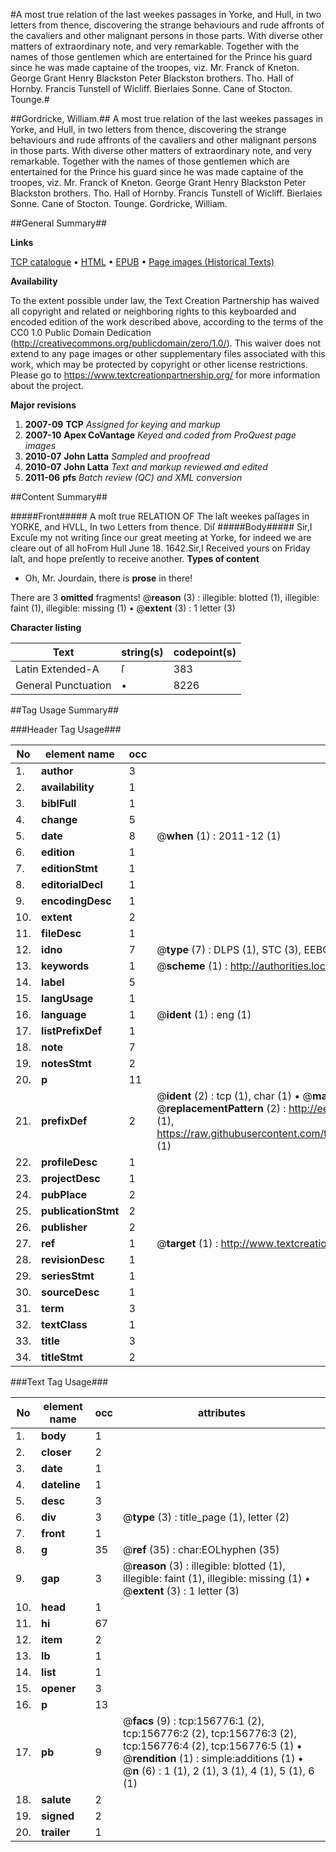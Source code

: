 #A most true relation of the last weekes passages in Yorke, and Hull, in two letters from thence, discovering the strange behaviours and rude affronts of the cavaliers and other malignant persons in those parts. With diverse other matters of extraordinary note, and very remarkable. Together with the names of those gentlemen which are entertained for the Prince his guard since he was made captaine of the troopes, viz. Mr. Franck of Kneton. George Grant Henry Blackston Peter Blackston brothers. Tho. Hall of Hornby. Francis Tunstell of Wicliff. Bierlaies Sonne. Cane of Stocton. Tounge.#

##Gordricke, William.##
A most true relation of the last weekes passages in Yorke, and Hull, in two letters from thence, discovering the strange behaviours and rude affronts of the cavaliers and other malignant persons in those parts. With diverse other matters of extraordinary note, and very remarkable. Together with the names of those gentlemen which are entertained for the Prince his guard since he was made captaine of the troopes, viz. Mr. Franck of Kneton. George Grant Henry Blackston Peter Blackston brothers. Tho. Hall of Hornby. Francis Tunstell of Wicliff. Bierlaies Sonne. Cane of Stocton. Tounge.
Gordricke, William.

##General Summary##

**Links**

[TCP catalogue](http://www.ota.ox.ac.uk/tcp/)  • 
[HTML](http://tei.it.ox.ac.uk/tcp/Texts-HTML/free/A96/A96679.html)  • 
[EPUB](http://tei.it.ox.ac.uk/tcp/Texts-EPUB/free/A96/A96679.epub) • 
[Page images (Historical Texts)](https://historicaltexts.jisc.ac.uk/eebo-99858901e)

**Availability**

To the extent possible under law, the Text Creation Partnership has waived all copyright and related or neighboring rights to this keyboarded and encoded edition of the work described above, according to the terms of the CC0 1.0 Public Domain Dedication (http://creativecommons.org/publicdomain/zero/1.0/). This waiver does not extend to any page images or other supplementary files associated with this work, which may be protected by copyright or other license restrictions. Please go to https://www.textcreationpartnership.org/ for more information about the project.

**Major revisions**

1. __2007-09__ __TCP__ *Assigned for keying and markup*
1. __2007-10__ __Apex CoVantage__ *Keyed and coded from ProQuest page images*
1. __2010-07__ __John Latta__ *Sampled and proofread*
1. __2010-07__ __John Latta__ *Text and markup reviewed and edited*
1. __2011-06__ __pfs__ *Batch review (QC) and XML conversion*

##Content Summary##

#####Front#####
A moſt true RELATION OF The laſt weekes paſſages in YORKE, and HVLL, In two Letters from thence. Diſ
#####Body#####
Sir,I Excuſe my not writing ſince our great meeting at Yorke, for indeed we are cleare out of all hoFrom Hull June 18. 1642.Sir,I Received yours on Friday laſt, and hope preſently to receive another. 
**Types of content**

  * Oh, Mr. Jourdain, there is **prose** in there!

There are 3 **omitted** fragments! 
 @__reason__ (3) : illegible: blotted (1), illegible: faint (1), illegible: missing (1)  •  @__extent__ (3) : 1 letter (3)

**Character listing**


|Text|string(s)|codepoint(s)|
|---|---|---|
|Latin Extended-A|ſ|383|
|General Punctuation|•|8226|

##Tag Usage Summary##

###Header Tag Usage###

|No|element name|occ|attributes|
|---|---|---|---|
|1.|__author__|3||
|2.|__availability__|1||
|3.|__biblFull__|1||
|4.|__change__|5||
|5.|__date__|8| @__when__ (1) : 2011-12 (1)|
|6.|__edition__|1||
|7.|__editionStmt__|1||
|8.|__editorialDecl__|1||
|9.|__encodingDesc__|1||
|10.|__extent__|2||
|11.|__fileDesc__|1||
|12.|__idno__|7| @__type__ (7) : DLPS (1), STC (3), EEBO-CITATION (1), PROQUEST (1), VID (1)|
|13.|__keywords__|1| @__scheme__ (1) : http://authorities.loc.gov/ (1)|
|14.|__label__|5||
|15.|__langUsage__|1||
|16.|__language__|1| @__ident__ (1) : eng (1)|
|17.|__listPrefixDef__|1||
|18.|__note__|7||
|19.|__notesStmt__|2||
|20.|__p__|11||
|21.|__prefixDef__|2| @__ident__ (2) : tcp (1), char (1)  •  @__matchPattern__ (2) : ([0-9\-]+):([0-9IVX]+) (1), (.+) (1)  •  @__replacementPattern__ (2) : http://eebo.chadwyck.com/downloadtiff?vid=$1&page=$2 (1), https://raw.githubusercontent.com/textcreationpartnership/Texts/master/tcpchars.xml#$1 (1)|
|22.|__profileDesc__|1||
|23.|__projectDesc__|1||
|24.|__pubPlace__|2||
|25.|__publicationStmt__|2||
|26.|__publisher__|2||
|27.|__ref__|1| @__target__ (1) : http://www.textcreationpartnership.org/docs/. (1)|
|28.|__revisionDesc__|1||
|29.|__seriesStmt__|1||
|30.|__sourceDesc__|1||
|31.|__term__|3||
|32.|__textClass__|1||
|33.|__title__|3||
|34.|__titleStmt__|2||


###Text Tag Usage###

|No|element name|occ|attributes|
|---|---|---|---|
|1.|__body__|1||
|2.|__closer__|2||
|3.|__date__|1||
|4.|__dateline__|1||
|5.|__desc__|3||
|6.|__div__|3| @__type__ (3) : title_page (1), letter (2)|
|7.|__front__|1||
|8.|__g__|35| @__ref__ (35) : char:EOLhyphen (35)|
|9.|__gap__|3| @__reason__ (3) : illegible: blotted (1), illegible: faint (1), illegible: missing (1)  •  @__extent__ (3) : 1 letter (3)|
|10.|__head__|1||
|11.|__hi__|67||
|12.|__item__|2||
|13.|__lb__|1||
|14.|__list__|1||
|15.|__opener__|3||
|16.|__p__|13||
|17.|__pb__|9| @__facs__ (9) : tcp:156776:1 (2), tcp:156776:2 (2), tcp:156776:3 (2), tcp:156776:4 (2), tcp:156776:5 (1)  •  @__rendition__ (1) : simple:additions (1)  •  @__n__ (6) : 1 (1), 2 (1), 3 (1), 4 (1), 5 (1), 6 (1)|
|18.|__salute__|2||
|19.|__signed__|2||
|20.|__trailer__|1||
